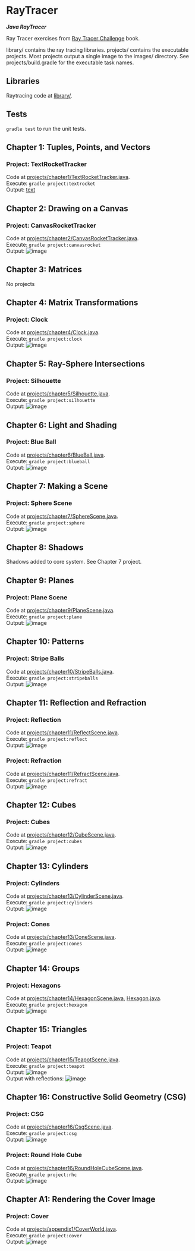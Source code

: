 # RayTracer
***Java RayTracer***

Ray Tracer exercises from [Ray Tracer
Challenge](https://pragprog.com/book/jbtracer/the-ray-tracer-challenge) book.

library/ contains the ray tracing libraries.
projects/ contains the executable projects. Most projects output a single image to the images/
directory. See projects/build.gradle for the executable task names.

## Libraries
Raytracing code at [library/](library/src/main/java/raytracer).

## Tests
`gradle test` to run the unit tests.

## Chapter 1: Tuples, Points, and Vectors
### Project: TextRocketTracker
Code at [projects/chapter1/TextRocketTracker.java](projects/src/main/java/projects/chapter1/TextRocketTracker.java).  
Execute: `gradle project:textrocket`  
Output: [text](projects/images/TextRocketTracker.out)

## Chapter 2: Drawing on a Canvas
### Project: CanvasRocketTracker
Code at [projects/chapter2/CanvasRocketTracker.java](projects/src/main/java/projects/chapter2/CanvasRocketTracker.java).  
Execute: `gradle project:canvasrocket`  
Output: ![image](projects/images/rocket.png)

## Chapter 3: Matrices
No projects

## Chapter 4: Matrix Transformations
### Project: Clock
Code at [projects/chapter4/Clock.java](projects/src/main/java/projects/chapter4/Clock.java).  
Execute: `gradle project:clock`  
Output: ![image](projects/images/clock.png)

## Chapter 5: Ray-Sphere Intersections
### Project: Silhouette
Code at [projects/chapter5/Silhouette.java](projects/src/main/java/projects/chapter5/Silhouette.java).  
Execute: `gradle project:silhouette`  
Output: ![image](projects/images/silhouette.png)

## Chapter 6: Light and Shading
### Project: Blue Ball
Code at [projects/chapter6/BlueBall.java](projects/src/main/java/projects/chapter6/BlueBall.java).  
Execute: `gradle project:blueball`  
Output: ![image](projects/images/blueball.png)

## Chapter 7: Making a Scene
### Project: Sphere Scene
Code at [projects/chapter7/SphereScene.java](projects/src/main/java/projects/chapter7/SphereScene.java).  
Execute: `gradle project:sphere`  
Output: ![image](projects/images/spherescene.png)

## Chapter 8: Shadows
Shadows added to core system. See Chapter 7 project.

## Chapter 9: Planes
### Project: Plane Scene
Code at [projects/chapter9/PlaneScene.java](projects/src/main/java/projects/chapter9/PlaneScene.java).  
Execute: `gradle project:plane`  
Output: ![image](projects/images/planescene.png)

## Chapter 10: Patterns
### Project: Stripe Balls
Code at [projects/chapter10/StripeBalls.java](projects/src/main/java/projects/chapter10/StripeBalls.java).  
Execute: `gradle project:stripeballs`  
Output: ![image](projects/images/stripeballs.png)

## Chapter 11: Reflection and Refraction
### Project: Reflection
Code at [projects/chapter11/ReflectScene.java](projects/src/main/java/projects/chapter11/ReflectScene.java).  
Execute: `gradle project:reflect`  
Output: ![image](projects/images/reflectscene.png)

### Project: Refraction
Code at [projects/chapter11/RefractScene.java](projects/src/main/java/projects/chapter11/RefractScene.java).  
Execute: `gradle project:refract`  
Output: ![image](projects/images/refractscene.png)

## Chapter 12: Cubes
### Project: Cubes
Code at [projects/chapter12/CubeScene.java](projects/src/main/java/projects/chapter12/CubeScene.java).  
Execute: `gradle project:cubes`  
Output: ![image](projects/images/cubescene.png)

## Chapter 13: Cylinders
### Project: Cylinders
Code at [projects/chapter13/CylinderScene.java](projects/src/main/java/projects/chapter13/CylinderScene.java).  
Execute: `gradle project:cylinders`  
Output: ![image](projects/images/cylinderscene.png)

### Project: Cones
Code at [projects/chapter13/ConeScene.java](projects/src/main/java/projects/chapter13/ConeScene.java).  
Execute: `gradle project:cones`  
Output: ![image](projects/images/conescene.png)

## Chapter 14: Groups
### Project: Hexagons
Code at [projects/chapter14/HexagonScene.java](projects/src/main/java/projects/chapter14/HexagonScene.java),
[Hexagon.java](projects/src/main/java/projects/chapter14/Hexagon.java).  
Execute: `gradle project:hexagon`  
Output: ![image](projects/images/hexagonscene.png)

## Chapter 15: Triangles
### Project: Teapot
Code at [projects/chapter15/TeapotScene.java](projects/src/main/java/projects/chapter15/TeapotScene.java).  
Execute: `gradle project:teapot`  
Output: ![image](projects/images/teapotscene.png)  
Output with reflections: ![image](projects/images/teapotscene-reflect.png)

## Chapter 16: Constructive Solid Geometry (CSG)
### Project: CSG
Code at [projects/chapter16/CsgScene.java](projects/src/main/java/projects/chapter16/CsgScene.java).  
Execute: `gradle project:csg`  
Output: ![image](projects/images/csgscene.png)

### Project: Round Hole Cube
Code at [projects/chapter16/RoundHoleCubeScene.java](projects/src/main/java/projects/chapter16/RoundHoleCubeScene.java).  
Execute: `gradle project:rhc`  
Output: ![image](projects/images/rhcscene.png)

## Chapter A1: Rendering the Cover Image
### Project: Cover
Code at [projects/appendix1/CoverWorld.java](projects/src/main/java/projects/appendix1/CoverWorld.java).  
Execute: `gradle project:cover`  
Output: ![image](projects/images/cover.png)
